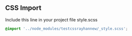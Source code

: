 ## CSS Import 

Include this line in your project file style.scss
```scss
@import '../node_modules/testcssrayhannew/_style.scss';
```